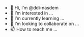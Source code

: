 - 👋 Hi, I’m @ddi-nasdem
- 👀 I’m interested in ...
- 🌱 I’m currently learning ...
- 💞️ I’m looking to collaborate on ...
- 📫 How to reach me ...

<!---
ddi-nasdem/ddi-nasdem is a ✨ special ✨ repository because its `README.md` (this file) appears on your GitHub profile.
You can click the Preview link to take a look at your changes.
--->
